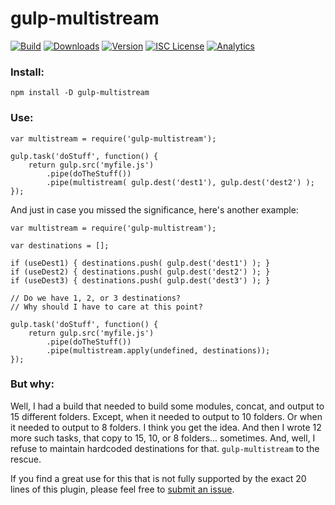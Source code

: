 # gulp-multistream

[![Build][1]][2] [![Downloads][3]][4] [![Version][5]][4] [![ISC License][6]][7] [![Analytics][8]][9]

[1]: https://img.shields.io/travis/catdad/gulp-multistream/master.svg?style=flat-square
[2]: https://travis-ci.org/catdad/gulp-multistream

[3]: https://img.shields.io/npm/dm/gulp-multistream.svg?style=flat-square
[4]: https://www.npmjs.com/package/gulp-multistream

[5]: https://img.shields.io/npm/v/gulp-multistream.svg?style=flat-square

[6]: https://img.shields.io/npm/l/gulp-multistream.svg?style=flat-square
[7]: http://opensource.org/licenses/ISC

[8]: https://ga-beacon.appspot.com/UA-17159207-7/gulp-multistream/readme?flat
[9]: https://github.com/igrigorik/ga-beacon

### Install:

    npm install -D gulp-multistream
    
### Use:

    var multistream = require('gulp-multistream');
    
    gulp.task('doStuff', function() {
        return gulp.src('myfile.js')
            .pipe(doTheStuff())
            .pipe(multistream( gulp.dest('dest1'), gulp.dest('dest2') ); 
    });
    
And just in case you missed the significance, here's another example:

    var multistream = require('gulp-multistream');
    
    var destinations = [];
    
    if (useDest1) { destinations.push( gulp.dest('dest1') ); }
    if (useDest2) { destinations.push( gulp.dest('dest2') ); }
    if (useDest3) { destinations.push( gulp.dest('dest3') ); }
    
    // Do we have 1, 2, or 3 destinations?
    // Why should I have to care at this point?
    
    gulp.task('doStuff', function() {
        return gulp.src('myfile.js')
            .pipe(doTheStuff())
            .pipe(multistream.apply(undefined, destinations)); 
    });
    
### But why:

Well, I had a build that needed to build some modules, concat, and output to 15 different folders. Except, when it needed to output to 10 folders. Or when it needed to output to 8 folders. I think you get the idea. And then I wrote 12 more such tasks, that copy to 15, 10, or 8 folders... sometimes. And, well, I refuse to maintain hardcoded destinations for that. `gulp-multistream` to the rescue.

If you find a great use for this that is not fully supported by the exact 20 lines of this plugin, please feel free to [submit an issue](https://github.com/catdad/gulp-multistream/issues).
